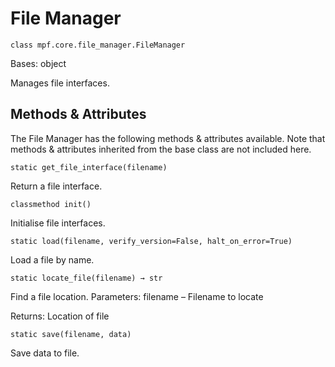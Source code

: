 
# File Manager

`class mpf.core.file_manager.FileManager`

Bases: object

Manages file interfaces.

## Methods & Attributes

The File Manager has the following methods & attributes available. Note that methods & attributes inherited from the base class are not included here.

`static get_file_interface(filename)`

Return a file interface.

`classmethod init()`

Initialise file interfaces.

`static load(filename, verify_version=False, halt_on_error=True)`

Load a file by name.

`static locate_file(filename) → str`

Find a file location.
Parameters:	filename – Filename to locate

Returns: Location of file

`static save(filename, data)`

Save data to file.

